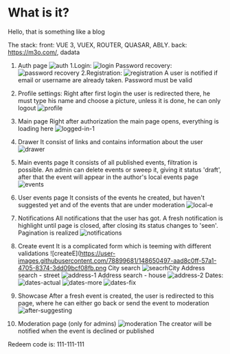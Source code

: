 # What is it?
Hello, that is something like a blog

The stack: 
  front: VUE 3, VUEX, ROUTER, QUASAR, ABLY.
  back: https://m3o.com/, dadata

1) Auth page
 ![auth](https://user-images.githubusercontent.com/78899681/148650047-6f82fe03-e5ca-4338-8941-ab89e7c502c1.png)
  1.Login: ![login](https://user-images.githubusercontent.com/78899681/148650056-40142590-8b7c-40f8-860f-d89e3242b3ac.png)
    Password recovery: ![password recovery](https://user-images.githubusercontent.com/78899681/148650067-dd5d6c04-7e33-4970-898f-2fafa3be6ef1.png)
  2.Registration: ![registration](https://user-images.githubusercontent.com/78899681/148650085-f9456d63-97ee-4771-970c-9286ec5736e5.png)
    A user is notified if email or username are already taken. Password must be valid
2) Profile settings:
  Right after first login the user is redirected there, he must type his name and choose a picture, unless it is done, he can only logout
    ![profile](https://user-images.githubusercontent.com/78899681/148650255-6333c1ef-81c6-49a9-9867-911245892cd7.png)

3) Main page
  Right after authorization the main page opens, everything is loading here
 ![logged-in-1](https://user-images.githubusercontent.com/78899681/148650128-9cbf2583-eec0-47ed-ae18-1a00a01a8c0a.png)
4) Drawer
  It consist of links and contains information about the user
   ![drawer](https://user-images.githubusercontent.com/78899681/148650150-5167ab9d-ba62-4698-85cf-4118a56ce27f.png)
   
5) Main events page
  It consists of all published events, filtration is possible. An admin can delete events or sweep it, giving it status 'draft', after that the event will appear in the author's local events page
![events](https://user-images.githubusercontent.com/78899681/148650389-875d323c-8f59-46bb-b460-4b65cffcba0f.png)

6) User events page
  It consists of the events he created, but haven't suggested yet and of the events that are under moderation
  ![local-e](https://user-images.githubusercontent.com/78899681/148650772-2eb55088-ca83-4ad3-9235-a2f2e1dcb00e.png)

7) Notifications 
  All notifications that the user has got. A fresh notification is highlight until page is closed, after closing its status changes to 'seen'. Pagination is realized
  ![notifications](https://user-images.githubusercontent.com/78899681/148650447-751a7da9-ca22-44c3-82f1-3582af966d7b.png)

8) Create event
  It is a complicated form which is teeming with different validations
  ![createE](https://user-images.githubusercontent.com/78899681/148650497-aad8c0ff-57a1-4705-8374-3dd09bcf08fb.png
  City search
  ![seacrhCity](https://user-images.githubusercontent.com/78899681/148650507-38b813e3-f001-48c4-b5c9-77be2bee6f06.png)
  Address search - street
  ![address-1](https://user-images.githubusercontent.com/78899681/148650519-21754780-2dfd-4272-be4b-8a5270f836f1.png)
  Address search - house
  ![address-2](https://user-images.githubusercontent.com/78899681/148650528-48e4ec0f-e85a-4aa5-bb6c-17e09b9484c0.png)
  Dates:
  ![dates-actual](https://user-images.githubusercontent.com/78899681/148650541-cd812a07-e540-47f8-9d6e-05dc59ab53d7.png)
  ![dates-more](https://user-images.githubusercontent.com/78899681/148650550-23f8d34c-345e-425b-ab49-f45853c5d806.png)
  ![dates-fix](https://user-images.githubusercontent.com/78899681/148650562-d9d3c1d7-70f7-4c72-8107-fd1a33ec6f46.png)

9) Showcase
  After a fresh event is created, the user is redirected to this page, where he can either go back or send the event to moderation
  ![after-suggesting](https://user-images.githubusercontent.com/78899681/148650607-20cb89f2-a70a-43b4-b00e-e25e93f322c9.png)
  
10) Moderation page (only for admins)
  ![moderation](https://user-images.githubusercontent.com/78899681/148650634-90c84119-94dd-468e-a4f7-8bd11aa591f1.png)
  The creator will be notified when the event is declined or published

Redeem code is: 111-111-111
    

